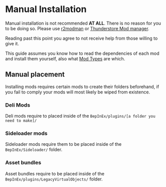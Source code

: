# Manual Installation

Manual installation is not recommended **AT ALL**. There is no reason for you to be doing so. Please use [r2modman](https://h3vr.thunderstore.io/package/ebkr/r2modman/) or [Thunderstore Mod manager](https://www.overwolf.com/app/Thunderstore-Thunderstore_Mod_Manager).

Reading past this point you agree to not receive help from those willing to give it.

This guide assumes you know how to read the dependencies of each mod and install them yourself, also what [Mod Types](Mod-Types.md) are which.

## Manual placement

Installing mods requires certain mods to create their folders beforehand, if you fail to comply your mods will most likely be wiped from existence.

### Deli Mods

Deli mods require to placed inside of the `BepInEx/plugins/[a folder you need to make]/`

### Sideloader mods

Sideloader mods require them to be placed inside of the `BepInEx/Sideloader/` folder.

### Asset bundles

Asset bundles require to be placed inside of the `BepInEx/plugins/LegacyVirtualObjects/` folder.
